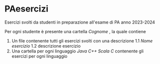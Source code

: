 # PAesercizi
Esercizi svolti da studenti in preparazione all'esame di PA anno 2023-2024

Per ogni studente è presente una cartella *Cognome* , la quale contiene
1. Un file contenente tutti gli esercizi svolti con una descrizione
    1.1 *Nome esercizio*
    1.2 descrizione esercizio
2. Una cartella per ogni linguaggio *Java* *C++* *Scala* *C* contenente gli esercizi per ogni linguaggio
